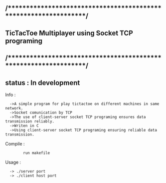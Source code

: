 /****************************************************************/
------------------------------------------------------------------
         
TicTacToe Multiplayer using Socket TCP programing
--------------------------------------------------        


/****************************************************************/
-------------------------------------------------------------------
status : In development
-----------------------


Info :

      ->A simple program for play tictactoe on different machines in same network.
      ->Socket comunication by TCP
      ->The use of client-server socket TCP programing ensures data transmission reliably.
      ->Writen in C
      ->Using client-server socket TCP programing ensuring reliable data transmission.



Compile : 

            run makefile     
  

      
Usage :

      -> ./server port
      -> ./client host port
      
      
 
